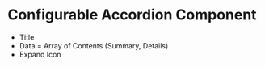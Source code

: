 # Configurable Accordion Component

- Title
- Data = Array of Contents (Summary, Details)
- Expand Icon
